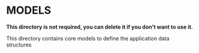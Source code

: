 # MODELS

**This directory is not required, you can delete it if you don't want to use it.**

This directory contains core models to define the application data structures
